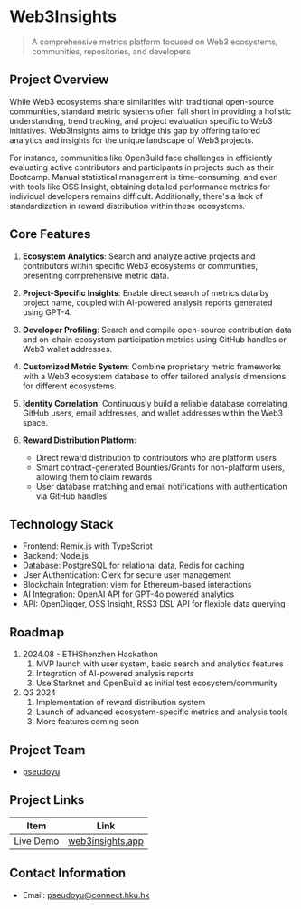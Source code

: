# Web3Insights

> A comprehensive metrics platform focused on Web3 ecosystems, communities, repositories, and developers

## Project Overview

While Web3 ecosystems share similarities with traditional open-source communities, standard metric systems often fall short in providing a holistic understanding, trend tracking, and project evaluation specific to Web3 initiatives. Web3Insights aims to bridge this gap by offering tailored analytics and insights for the unique landscape of Web3 projects.

For instance, communities like OpenBuild face challenges in efficiently evaluating active contributors and participants in projects such as their Bootcamp. Manual statistical management is time-consuming, and even with tools like OSS Insight, obtaining detailed performance metrics for individual developers remains difficult. Additionally, there's a lack of standardization in reward distribution within these ecosystems.

## Core Features

1. **Ecosystem Analytics**: Search and analyze active projects and contributors within specific Web3 ecosystems or communities, presenting comprehensive metric data.

2. **Project-Specific Insights**: Enable direct search of metrics data by project name, coupled with AI-powered analysis reports generated using GPT-4.

3. **Developer Profiling**: Search and compile open-source contribution data and on-chain ecosystem participation metrics using GitHub handles or Web3 wallet addresses.

4. **Customized Metric System**: Combine proprietary metric frameworks with a Web3 ecosystem database to offer tailored analysis dimensions for different ecosystems.

5. **Identity Correlation**: Continuously build a reliable database correlating GitHub users, email addresses, and wallet addresses within the Web3 space.

6. **Reward Distribution Platform**:
   - Direct reward distribution to contributors who are platform users
   - Smart contract-generated Bounties/Grants for non-platform users, allowing them to claim rewards
   - User database matching and email notifications with authentication via GitHub handles

## Technology Stack

- Frontend: Remix.js with TypeScript
- Backend: Node.js
- Database: PostgreSQL for relational data, Redis for caching
- User Authentication: Clerk for secure user management
- Blockchain Integration: viem for Ethereum-based interactions
- AI Integration: OpenAI API for GPT-4o powered analytics
- API: OpenDigger, OSS Insight, RSS3 DSL API for flexible data querying

## Roadmap

1. 2024.08 - ETHShenzhen Hackathon
   1. MVP launch with user system, basic search and analytics features
   2. Integration of AI-powered analysis reports
   3. Use Starknet and OpenBuild as initial test ecosystem/community
2. Q3 2024
   1. Implementation of reward distribution system
   2. Launch of advanced ecosystem-specific metrics and analysis tools
   3. More features coming soon

## Project Team

- [pseudoyu](https://github.com/pseudoyu)

## Project Links

| Item | Link |
| --- | --- |
| Live Demo | [web3insights.app](https://web3insights.app) |

## Contact Information

- Email: [pseudoyu@connect.hku.hk](mailto:pseudoyu@connect.hku.hk)
